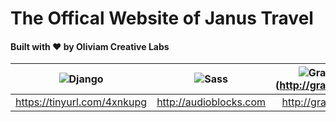 # The Offical Website of Janus Travel

#### Built with :heart: by Oliviam Creative Labs

| ![Django](https://lh3.googleusercontent.com/D_82DGsbJbppAZRryBAX7rwgvkgo1iMtkUitpLs_bvz2Zeck6EvxZyOow2TsNbNiZrP5yhDwTqoNgeVHeXkkxoU_FSRf-yBUGXOC_KIWHAoZlq_lo_4HN3jlR8PubLtSxBiQwrlKsg=w100)  | ![Sass](https://lh3.googleusercontent.com/MfZZn0Kvz3bWqu4qzRc1b9snp6wF4Wb7XYW2OEmSjNv9Yl4ggyU2nomWYzn07TGH4uWIMFmMZtQxzSYC-aULwhOfnAUEBxNDB-mvp4vlSgnYI6uFf14k60Vcnky9le9RbDodK4P_EA=w100) | ![GraphicStock](http://www.graphicstock.com/images/logo.jpg)](http://graphicstock.com) |
|:---:|:---:|:---:|
| https://tinyurl.com/4xnkupg | http://audioblocks.com | http://graphicstock.com |

